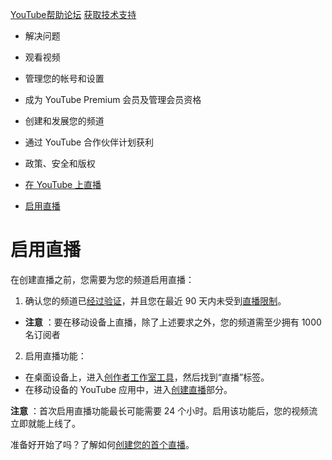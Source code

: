 [
YouTube](https://www.youtube.com/)[帮助论坛](https://support.google.com/youtube/community) [获取技术支持](https://support.google.com/youtube/contactflow?hl=zh-Hans)

* 解决问题
* 观看视频
* 管理您的帐号和设置
* 成为 YouTube Premium 会员及管理会员资格
* 创建和发展您的频道
* 通过 YouTube 合作伙伴计划获利
* 政策、安全和版权

* [在 YouTube 上直播](https://support.google.com/youtube/topic/9257891?hl=zh-Hans&ref_topic=9257610)
* [启用直播](https://support.google.com/youtube/answer/9227509)

# 启用直播

在创建直播之前，您需要为您的频道启用直播：

1. 确认您的频道已[经过验证](https://support.google.com/youtube/answer/171664)，并且您在最近 90 天内未受到[直播限制](https://support.google.com/youtube/answer/2853834)。
  * **注意** ：要在移动设备上直播，除了上述要求之外，您的频道需至少拥有 1000 名订阅者
2. 启用直播功能：
  * 在桌面设备上，进入[创作者工作室工具](https://www.youtube.com/dashboard?ar=2&o=U)，然后找到“直播”标签。
  * 在移动设备的 YouTube 应用中，进入[创建直播](https://support.google.com/youtube/answer/2853700)部分。

**注意** ：首次启用直播功能最长可能需要 24 个小时。启用该功能后，您的视频流立即就能上线了。

准备好开始了吗？了解如何[创建您的首个直播](https://support.google.com/youtube/answer/2474026)。